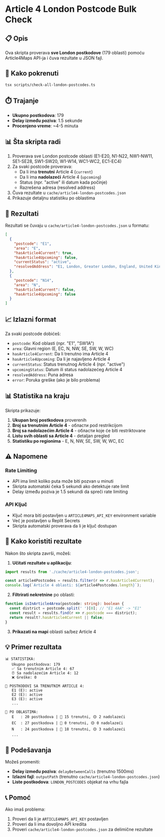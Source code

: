 # Article 4 London Postcode Bulk Check

## 📋 Opis

Ova skripta proverava **sve London postkodove** (179 oblasti) pomoću Article4Maps API-ja i čuva rezultate u JSON fajl.

## 🚀 Kako pokrenuti

```bash
tsx scripts/check-all-london-postcodes.ts
```

## ⏱️ Trajanje

- **Ukupno postkodova**: 179
- **Delay između poziva**: 1.5 sekunde
- **Procenjeno vreme**: ~4-5 minuta

## 📊 Šta skripta radi

1. Proverava sve London postcode oblasti (E1-E20, N1-N22, NW1-NW11, SE1-SE28, SW1-SW20, W1-W14, WC1-WC2, EC1-EC4)
2. Za svaki postcode proverava:
   - Da li ima **trenutni** Article 4 (`current`)
   - Da li ima **nadolazeći** Article 4 (`upcoming`)
   - Status (npr. "active" ili datum kada počinje)
   - Razrešena adresa (resolved address)
3. Čuva rezultate u `cache/article4-london-postcodes.json`
4. Prikazuje detaljnu statistiku po oblastima

## 📁 Rezultati

Rezultati se čuvaju u `cache/article4-london-postcodes.json` u formatu:

```json
[
  {
    "postcode": "E1",
    "area": "E",
    "hasArticle4Current": true,
    "hasArticle4Upcoming": false,
    "currentStatus": "active",
    "resolvedAddress": "E1, London, Greater London, England, United Kingdom"
  },
  {
    "postcode": "N14",
    "area": "N",
    "hasArticle4Current": false,
    "hasArticle4Upcoming": false
  }
]
```

## 📈 Izlazni format

Za svaki postcode dobićeš:
- `postcode`: Kod oblasti (npr. "E1", "SW1A")
- `area`: Glavni region (E, EC, N, NW, SE, SW, W, WC)
- `hasArticle4Current`: Da li trenutno ima Article 4
- `hasArticle4Upcoming`: Da li je najavljeno Article 4
- `currentStatus`: Status trenutnog Article 4 (npr. "active")
- `upcomingStatus`: Datum ili status nadolazećeg Article 4
- `resolvedAddress`: Puna adresa
- `error`: Poruka greške (ako je bilo problema)

## 📊 Statistika na kraju

Skripta prikazuje:
1. **Ukupan broj postkodova** proverenih
2. **Broj sa trenutnim Article 4** - области pod restrikcijom
3. **Broj sa nadolazećim Article 4** - области koje će biti restriktovane
4. **Listu svih oblasti sa Article 4** - detaljan pregled
5. **Statistiku po regionima** - E, N, NW, SE, SW, W, WC, EC

## ⚠️ Napomene

### Rate Limiting
- API ima limit koliko puta može biti pozvan u minuti
- Skripta automatski čeka 5 sekundi ako detektuje rate limit
- Delay između poziva je 1.5 sekundi da spreči rate limiting

### API Ključ
- Ključ mora biti postavljen u `ARTICLE4MAPS_API_KEY` environment variable
- Već je postavljen u Replit Secrets
- Skripta automatski proverava da li je ključ dostupan

## 🔄 Kako koristiti rezultate

Nakon što skripta završi, možeš:

1. **Učitati rezultate u aplikaciju**:
```typescript
import results from './cache/article4-london-postcodes.json';

const article4Postcodes = results.filter(r => r.hasArticle4Current);
console.log(`Article 4 oblasti: ${article4Postcodes.length}`);
```

2. **Filtrirati nekretnine** po oblasti:
```typescript
function isInArticle4Area(postcode: string): boolean {
  const district = postcode.split(' ')[0]; // "E1 4AA" -> "E1"
  const result = results.find(r => r.postcode === district);
  return result?.hasArticle4Current || false;
}
```

3. **Prikazati na mapi** oblasti sa/bez Article 4

## 💡 Primer rezultata

```
📊 STATISTIKA:
   Ukupno postkodova: 179
   ✅ Sa trenutnim Article 4: 67
   ⏰ Sa nadolazećim Article 4: 12
   ❌ Greške: 0

🔴 POSTKODOVI SA TRENUTNIM ARTICLE 4:
   E1 (E): active
   E2 (E): active
   E3 (E): active
   ...

📍 PO OBLASTIMA:
   E   : 20 postkodova | 🔴 15 trenutni, 🟡 2 nadolazeći
   EC  : 27 postkodova | 🔴 0 trenutni, 🟡 0 nadolazeći
   N   : 24 postkodova | 🔴 18 trenutni, 🟡 3 nadolazeći
   ...
```

## 🔧 Podešavanja

Možeš promeniti:
- **Delay između poziva**: `delayBetweenCalls` (trenutno 1500ms)
- **Izlazni fajl**: `outputPath` (trenutno `cache/article4-london-postcodes.json`)
- **Liste postkodova**: `LONDON_POSTCODES` objekat na vrhu fajla

## 📞 Pomoć

Ako imaš problema:
1. Proveri da li je `ARTICLE4MAPS_API_KEY` postavljen
2. Proveri da li ima dovoljno API kredita
3. Proveri `cache/article4-london-postcodes.json` za delimične rezultate

